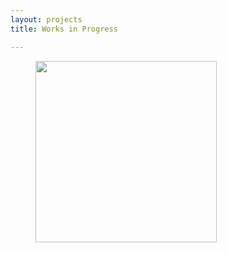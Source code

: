 ```yaml
---
layout: projects
title: Works in Progress

---
```

<figure>
	<img src="{{site.url}}/images/tools_wellcome.jpg" width="290px" style="float: left; margin-right: 15px; margin-bottom: 15px;" />
</figure>
